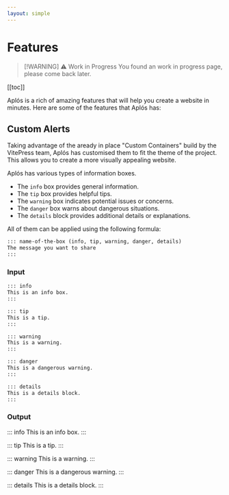 ```yaml
---
layout: simple
---
```


# Features

> [!WARNING] ⚠️ Work in Progress
> You found an work in progress page, please come back later.

[[toc]]

Aplós is a rich of amazing features that will help you create a website in minutes. Here are some of the features that Aplós has:

## Custom Alerts

Taking advantage of the aready in place "Custom Containers" build by the VitePress team, Aplós has customised them to fit the theme of the project. This allows you to create a more visually appealing website.

Aplós has various types of information boxes.

- The `info` box provides general information.
- The `tip` box provides helpful tips.
- The `warning` box indicates potential issues or concerns.
- The `danger` box warns about dangerous situations.
- The `details` block provides additional details or explanations.

All of them can be applied using the following formula:

```md
::: name-of-the-box (info, tip, warning, danger, details)
The message you want to share
:::
```

### Input

```md
::: info
This is an info box.
:::

::: tip
This is a tip.
:::

::: warning
This is a warning.
:::

::: danger
This is a dangerous warning.
:::

::: details
This is a details block.
:::
```

### Output

::: info
This is an info box.
:::

::: tip
This is a tip.
:::

::: warning
This is a warning.
:::

::: danger
This is a dangerous warning.
:::

::: details
This is a details block.
:::
